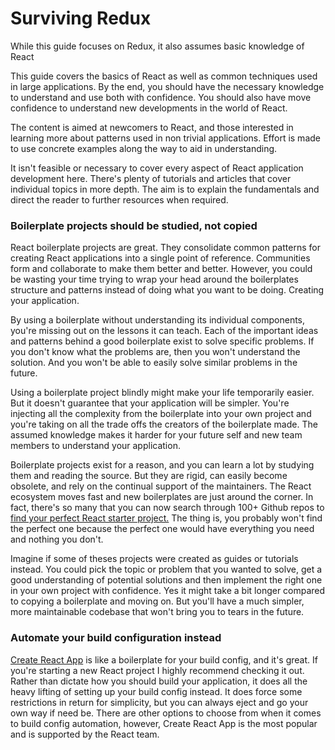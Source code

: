 # Surviving Redux

While this guide focuses on Redux, it also assumes basic knowledge of React

This guide covers the basics of React as well as common techniques used in large applications. By the end, you should have the necessary knowledge to understand and use both with confidence. You should also have move confidence to understand new developments in the world of React.

The content is aimed at newcomers to React, and those interested in learning more about patterns used in non trivial applications. Effort is made to use concrete examples along the way to aid in understanding.

It isn't feasible or necessary to cover every aspect of React application development here. There's plenty of tutorials and articles that cover individual topics in more depth. The aim is to explain the fundamentals and direct the reader to further resources when required.

### Boilerplate projects should be studied, not copied

React boilerplate projects are great. They consolidate common patterns for creating React applications into a single point of reference. Communities form and collaborate to make them better and better. However, you could be wasting your time trying to wrap your head around the boilerplates structure and patterns instead of doing what you want to be doing. Creating your application.

By using a boilerplate without understanding its individual components, you're missing out on the lessons it can teach. Each of the important ideas and patterns behind a good boilerplate exist to solve specific problems. If you don't know what the problems are, then you won't understand the solution. And you won't be able to easily solve similar problems in the future.

Using a boilerplate project blindly might make your life temporarily easier. But it doesn't guarantee that your application will be simpler. You're injecting all the complexity from the boilerplate into your own project and you're taking on all the trade offs the creators of the boilerplate made. The assumed knowledge makes it harder for your future self and new team members to understand your application.

Boilerplate projects exist for a reason, and you can learn a lot by studying them and reading the source. But they are rigid, can easily become obsolete, and rely on the continual support of the maintainers. The React ecosystem moves fast and new boilerplates are just around the corner. In fact, there's so many that you can now search through 100+ Github repos to [find your perfect React starter project.](http://andrewhfarmer.com/starter-project/ "find your perfect React starter project") The thing is, you probably won't find the perfect one because the perfect one would have everything you need and nothing you don't.

Imagine if some of theses projects were created as guides or tutorials instead. You could pick the topic or problem that you wanted to solve, get a good understanding of potential solutions and then implement the right one in your own project with confidence. Yes it might take a bit longer compared to copying a boilerplate and moving on. But you'll have a much simpler, more maintainable codebase that won't bring you to tears in the future.

### Automate your build configuration instead

[Create React App](https://github.com/facebookincubator/create-react-app "Create") is like a boilerplate for your build config, and it's great. If you're starting a new React project I highly recommend checking it out. Rather than dictate how you should build your application, it does all the heavy lifting of setting up your build config instead. It does force some restrictions in return for simplicity, but you can always eject and go your own way if need be. There are other options to choose from when it comes to build config automation, however, Create React App is the most popular and is supported by the React team.



